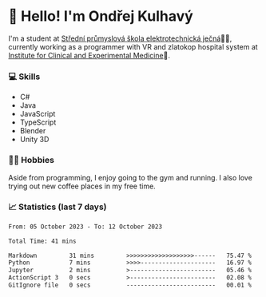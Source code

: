 # 👋 Hello! I'm Ondřej Kulhavý

I'm a student at [Střední průmyslová škola elektrotechnická ječná](https://www.spsejecna.cz/)👨‍🎓, currently working as a programmer with VR and zlatokop hospital system at [Institute for Clinical and Experimental Medicine](https://www.ikem.cz/en/)🏥.

### 💻 Skills
- C#
- Java
- JavaScript
- TypeScript
- Blender
- Unity 3D

### 🏋️‍♂️ Hobbies

Aside from programming, I enjoy going to the gym and running. I also love trying out new coffee places in my free time.

### 📈 Statistics (last 7 days)
<!--START_SECTION:waka-->

```txt
From: 05 October 2023 - To: 12 October 2023

Total Time: 41 mins

Markdown         31 mins         >>>>>>>>>>>>>>>>>>>------   75.47 %
Python           7 mins          >>>>---------------------   16.97 %
Jupyter          2 mins          >------------------------   05.46 %
ActionScript 3   0 secs          >------------------------   02.08 %
GitIgnore file   0 secs          -------------------------   00.01 %
```

<!--END_SECTION:waka-->



